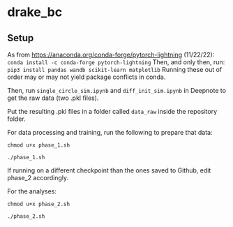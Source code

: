 # drake_bc

## Setup
 
As from https://anaconda.org/conda-forge/pytorch-lightning (11/22/22):
`
conda install -c conda-forge pytorch-lightning
`
Then, and only then, run:
`
pip3 install pandas wandb scikit-learn matplotlib
`
Running these out of order may or may not yield package conflicts in conda.

Then, run `single_circle_sim.ipynb` and `diff_init_sim.ipynb` in Deepnote to get the raw data (two .pkl files).

Put the resulting .pkl files in a folder called `data_raw` inside the repository folder.

For data processing and training, run the following to prepare that data:

```
chmod u+x phase_1.sh

./phase_1.sh
```

If running on a different checkpoint than the ones saved to Github, edit phase_2 accordingly.

For the analyses:
```
chmod u+x phase_2.sh

./phase_2.sh
```
